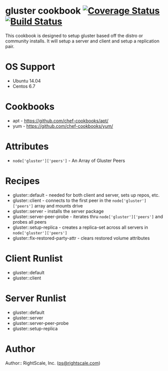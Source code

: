# gluster cookbook [![Coverage Status](https://coveralls.io/repos/RightScale-Services-Cookbooks/gluster/badge.svg?branch=master)](https://coveralls.io/r/RightScale-Services-Cookbooks/gluster?branch=master) [![Build Status](https://travis-ci.org/RightScale-Services-Cookbooks/gluster.svg?branch=master)](https://travis-ci.org/RightScale-Services-Cookbooks/gluster)
This cookbook is designed to setup gluster based off the distro or community
installs. It will setup a server and client and setup a replication pair.

# OS Support
* Ubuntu 14.04
* Centos 6.7

# Cookbooks
* apt - https://github.com/chef-cookbooks/apt/
* yum - https://github.com/chef-cookbooks/yum/

# Attributes
* `node['gluster']['peers']` - An Array of Gluster Peers

# Recipes
* gluster::default - needed for both client and server, sets up repos, etc.
* gluster::client - connects to the first peer in the `node['gluster']['peers']` array and mounts drive
* gluster::server - installs the server package
* gluster::server-peer-probe - iterates thru `node['gluster']['peers']` and probes all peers
* gluster::setup-replica - creates a replica-set across all servers in `node['gluster']['peers']`
* gluster::fix-restored-party-attr - clears restored volume attributes

# Client Runlist
* gluster::default
* gluster::client

# Server Runlist
* gluster::default
* gluster::server
* gluster::server-peer-probe
* gluster::setup-replica

# Author
Author:: RightScale, Inc. (<ps@rightscale.com>)
